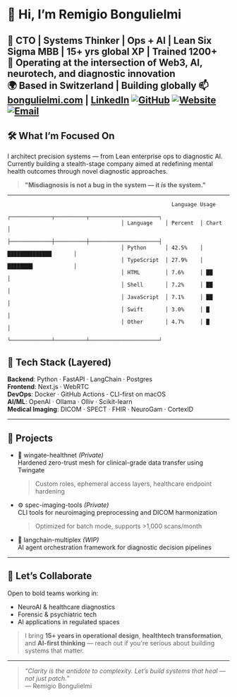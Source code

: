 # 👋 Hi, I’m Remigio Bongulielmi

🔧 CTO | Systems Thinker | Ops + AI | Lean Six Sigma MBB | 15+ yrs global XP | Trained 1200+                                                                       
🧠 Operating at the intersection of Web3, AI, neurotech, and diagnostic innovation  
🌍 Based in Switzerland | Building globally
📫 [bongulielmi.com](https://www.remigiobongulielmi.com) | [LinkedIn](https://www.linkedin.com/in/thesingularity/)
[![GitHub](https://img.shields.io/badge/LinkedIn-Remigio-blue?logo=linkedin)](https://github.com/Bongulielmi/Remigio)
[![Website](https://img.shields.io/badge/Website-nurai.health-green)](https://nurai.health)
[![Email](https://img.shields.io/badge/Email-support@neural.clinic-red)](mailto:support@neural.clinic)
---

## 🛠️ What I’m Focused On

I architect precision systems — from Lean enterprise ops to diagnostic AI.  
Currently building a stealth-stage company aimed at redefining mental health outcomes through novel diagnostic approaches.

> **"Misdiagnosis is not a bug in the system — it *is* the system."**

---
```text
                                                    Language Usage
                                    ┌─────────────┬──────────┬──────────────────────┐
                                    │ Language    │ Percent  │ Chart                │
                                    ├─────────────┼──────────┼──────────────────────┤
                                    │ Python      │ 42.5%    │ ██████████████       │
                                    │ TypeScript  │ 27.9%    │ ████████             │
                                    │ HTML        │ 7.6%     │ ██                   │
                                    │ Shell       │ 7.2%     │ ██                   │
                                    │ JavaScript  │ 7.1%     │ ██                   │
                                    │ Swift       │ 3.0%     │ █                    │
                                    │ Other       │ 4.7%     │ █                    │
                                    └─────────────┴──────────┴──────────────────────┘
```

## 🧰 Tech Stack (Layered)

**Backend**: Python · FastAPI · LangChain · Postgres  
**Frontend**: Next.js · WebRTC  
**DevOps**: Docker · GitHub Actions · CLI-first on macOS  
**AI/ML**: OpenAI · Ollama · Olliv · Scikit-learn  
**Medical Imaging**: DICOM · SPECT · FHIR · NeuroGam · CortexID

---

## 📂 Projects

- 🔐 	wingate-healthnet *(Private)*  
  Hardened zero-trust mesh for clinical-grade data transfer using Twingate  
  > Custom roles, ephemeral access layers, healthcare endpoint hardening

- ⚙️ spec-imaging-tools *(Private)*  
  CLI tools for neuroimaging preprocessing and DICOM harmonization  
  > Optimized for batch mode, supports >1,000 scans/month

- 🧩 langchain-multiplex *(WIP)*  
  AI agent orchestration framework for diagnostic decision pipelines

---

## 🤝 Let’s Collaborate

Open to bold teams working in:

- NeuroAI & healthcare diagnostics  
- Forensic & psychiatric tech  
- AI applications in regulated spaces

> I bring **15+ years in operational design**, **healthtech transformation**, and **AI-first thinking** — reach out if you're serious about building systems that matter.

---

> *“Clarity is the antidote to complexity. Let’s build systems that heal — not just patch.”*  
> — Remigio Bongulielmi

<!--
**Bongulielmi/Bongulielmi** is a ✨ _special_ ✨ repository because its `README.md` (this file) appears on your GitHub profile.

Here are some ideas to get you started:

- 🔭 I’m currently working on ...
- 🌱 I’m currently learning ...
- 👯 I’m looking to collaborate on ...
- 🤔 I’m looking for help with ...
- 💬 Ask me about ...
- 📫 How to reach me: ...
- 😄 Pronouns: ...
- ⚡ Fun fact: ...
-->
